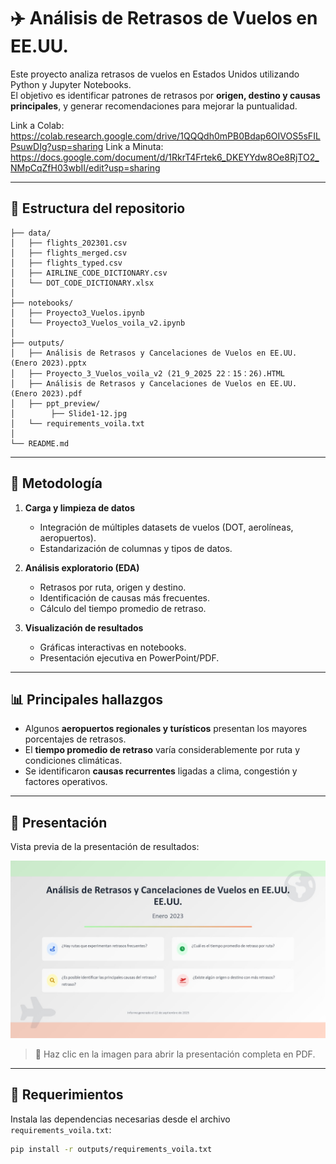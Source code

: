 # ✈️ Análisis de Retrasos de Vuelos en EE.UU.

Este proyecto analiza retrasos de vuelos en Estados Unidos utilizando Python y Jupyter Notebooks.  
El objetivo es identificar patrones de retrasos por **origen, destino y causas principales**, y generar recomendaciones para mejorar la puntualidad.

Link a Colab: https://colab.research.google.com/drive/1QQQdh0mPB0Bdap6OIVOS5sFILPsuwDIg?usp=sharing
Link a Minuta: https://docs.google.com/document/d/1RkrT4Frtek6_DKEYYdw8Oe8RjTO2_NMpCqZfH03wbII/edit?usp=sharing

---

## 📂 Estructura del repositorio

```text
├── data/
│   ├── flights_202301.csv
│   ├── flights_merged.csv
│   ├── flights_typed.csv
│   ├── AIRLINE_CODE_DICTIONARY.csv
│   └── DOT_CODE_DICTIONARY.xlsx
│
├── notebooks/
│   ├── Proyecto3_Vuelos.ipynb
│   └── Proyecto3_Vuelos_voila_v2.ipynb
│
├── outputs/
│   ├── Análisis de Retrasos y Cancelaciones de Vuelos en EE.UU. (Enero 2023).pptx
│   ├── Proyecto_3_Vuelos_voila_v2 (21_9_2025 22：15：26).HTML
│   ├── Análisis de Retrasos y Cancelaciones de Vuelos en EE.UU. (Enero 2023).pdf
│   ├── ppt_preview/
│        ├── Slide1-12.jpg
│   └── requirements_voila.txt
│
└── README.md
```

---

## 🚀 Metodología

1. **Carga y limpieza de datos**  
   - Integración de múltiples datasets de vuelos (DOT, aerolíneas, aeropuertos).  
   - Estandarización de columnas y tipos de datos.  

2. **Análisis exploratorio (EDA)**  
   - Retrasos por ruta, origen y destino.  
   - Identificación de causas más frecuentes.  
   - Cálculo del tiempo promedio de retraso.  

3. **Visualización de resultados**  
   - Gráficas interactivas en notebooks.  
   - Presentación ejecutiva en PowerPoint/PDF.  

---

## 📊 Principales hallazgos

- Algunos **aeropuertos regionales y turísticos** presentan los mayores porcentajes de retrasos.  
- El **tiempo promedio de retraso** varía considerablemente por ruta y condiciones climáticas.  
- Se identificaron **causas recurrentes** ligadas a clima, congestión y factores operativos.  

---

## 📑 Presentación

Vista previa de la presentación de resultados:  

[![Ver presentación](outputs/ppt_preview/Slide1.JPG)](outputs/Análisis%20de%20Retrasos%20y%20Cancelaciones%20de%20Vuelos%20en%20EE.UU.%20(Enero%202023).pdf)

> 📌 Haz clic en la imagen para abrir la presentación completa en PDF.  

---

## 🔧 Requerimientos

Instala las dependencias necesarias desde el archivo `requirements_voila.txt`:

```bash
pip install -r outputs/requirements_voila.txt



